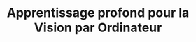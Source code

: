 ---
title: "Apprentissage profond pour la Vision par Ordinateur"
menu:
  sidebar:
    name: Deep Learning & CV
    identifier: deep-learning-cv
    parent: teaching
    weight: 10
---